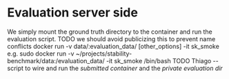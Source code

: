 # Evaluation server side
We simply mount the ground truth directory to the container and run the evaluation script.
TODO we should avoid publicizing this to prevent name conflicts
docker run -v data/:evaluation_data/ [other_options] -it sk_smoke
e.g.
sudo docker run -v ~/projects/stability-benchmark/data:/evaluation_data/ -it sk_smoke /bin/bash
TODO Thiago -- script to wire and run the _submitted container_ and the _private evaluation dir_
